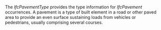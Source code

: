 The _IfcPavementType_ provides the type information for _IfcPavement_ occurrences.
A pavement is a type of built element in a road or other paved area to provide an even surface sustaining loads from vehicles or pedestrians, usually comprising several courses.
